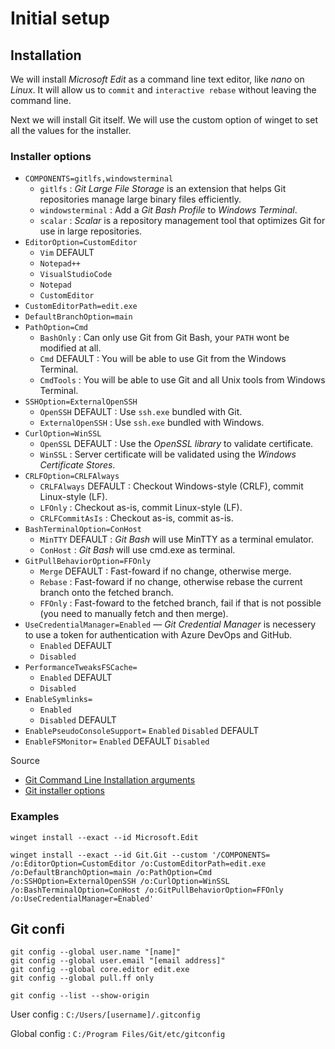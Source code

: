 # Initial setup

## Installation

We will install *Microsoft Edit* as a command line text editor, like *nano* on *Linux*. It will allow us to `commit` and `interactive rebase` without leaving the command line.

Next we will install Git itself. We will use the custom option of winget to set all the values for the installer. 

### Installer options

- `COMPONENTS=gitlfs,windowsterminal`
    - `gitlfs`          : *Git Large File Storage* is an extension that helps Git repositories manage large binary files efficiently.
    - `windowsterminal` : Add a *Git Bash Profile* to *Windows Terminal*.
    - `scalar`          : *Scalar* is a repository management tool that optimizes Git for use in large repositories.
- `EditorOption=CustomEditor`
    - `Vim` DEFAULT
    - `Notepad++`
    - `VisualStudioCode`
    - `Notepad`
    - `CustomEditor`
- `CustomEditorPath=edit.exe`
- `DefaultBranchOption=main`
- `PathOption=Cmd`
    - `BashOnly`    : Can only use Git from Git Bash, your `PATH` wont be modified at all.
    - `Cmd` DEFAULT : You will be able to use Git from the Windows Terminal. 
    - `CmdTools`    : You will be able to use Git and all Unix tools from Windows Terminal.
- `SSHOption=ExternalOpenSSH`
    - `OpenSSH` DEFAULT : Use `ssh.exe` bundled with Git. 
    - `ExternalOpenSSH` : Use `ssh.exe` bundled with Windows.
- `CurlOption=WinSSL`
    - `OpenSSL` DEFAULT : Use the *OpenSSL library* to validate certificate. 
    - `WinSSL`          : Server certificate will be validated using the *Windows Certificate Stores*.
- `CRLFOption=CRLFAlways`
    - `CRLFAlways` DEFAULT : Checkout Windows-style (CRLF), commit Linux-style (LF).
    - `LFOnly`             : Checkout as-is, commit Linux-style (LF).
    - `CRLFCommitAsIs`     : Checkout as-is, commit as-is.
- `BashTerminalOption=ConHost`
    - `MinTTY` DEFAULT : *Git Bash* will use MinTTY as a terminal emulator. 
    - `ConHost`        : *Git Bash* will use cmd.exe as terminal. 
- `GitPullBehaviorOption=FFOnly`
    - `Merge` DEFAULT : Fast-foward if no change, otherwise merge.
    - `Rebase`        : Fast-foward if no change, otherwise rebase the current branch onto the fetched branch.
    - `FFOnly`        : Fast-foward to the fetched branch, fail if that is not possible (you need to manually fetch and then merge).
- `UseCredentialManager=Enabled` — *Git Credential Manager* is necessery to use a token for authentication with Azure DevOps and GitHub.
    - `Enabled` DEFAULT
    - `Disabled`
- `PerformanceTweaksFSCache=`
    - `Enabled` DEFAULT
    - `Disabled`
- `EnableSymlinks=`
    - `Enabled`
    - `Disabled` DEFAULT
- `EnablePseudoConsoleSupport=`
    `Enabled`
    `Disabled` DEFAULT
- `EnableFSMonitor=`
    `Enabled` DEFAULT
    `Disabled`

Source
- [Git Command Line Installation arguments](https://gitforwindows.org/mapping-between-git-installer-gui-settings-and-command-line-arguments.html)
- [Git installer options](https://gitforwindows.org/silent-or-unattended-installation.html)

### Examples

```Shell
winget install --exact --id Microsoft.Edit

winget install --exact --id Git.Git --custom '/COMPONENTS= /o:EditorOption=CustomEditor /o:CustomEditorPath=edit.exe /o:DefaultBranchOption=main /o:PathOption=Cmd /o:SSHOption=ExternalOpenSSH /o:CurlOption=WinSSL /o:BashTerminalOption=ConHost /o:GitPullBehaviorOption=FFOnly /o:UseCredentialManager=Enabled'
```

## Git confi

```Shell
git config --global user.name "[name]"
git config --global user.email "[email address]"
git config --global core.editor edit.exe
git config --global pull.ff only
```

```Shell
git config --list --show-origin
```

User config : `C:/Users/[username]/.gitconfig`

Global config : `C:/Program Files/Git/etc/gitconfig`